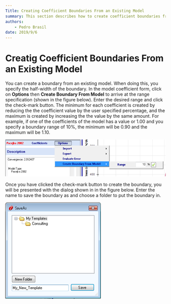 ```yaml
---
Title: Creating Coefficient Boundaries From an Existing Model
summary: This section describes how to create coefficient boundaries from an existing tire model.
authors:
    - Pedro Brasil   
date: 2019/9/6
---
```


# Creatig Coefficient Boundaries From an Existing Model

You can create a boundary from an existing model. When doing this, you specify the half-width of the boundary. In the model coefficient form, click on __Options__ then __Create Boundary From Model__ to arrive at the range specification (shown in the figure below). Enter the desired range and click the check-mark button. The minimum for each coefficient is created by reducing the the coefficient value by the user specified percentage, and the maximum is created by increasing the the value by the same amount. For example, if one of the coefficients of the model has a value or 1.00 and you specify a boundary range of 10%, the minimum will be 0.90 and the maximum will be 1.10.

![Creating Boundary From Existing Model](../img/4_Tire_Models/4_G_creating_boundary_from_an_existing_model.png)

Once you have clicked the check-mark button to create the boundary, you will be presented with the dialog shown in in the figure below. Enter the name to save the boundary as and choose a folder to put the boundary in.

![Saving the Created Boundary](../img/4_Tire_Models/4_G_saving_the_created_boundary.png)